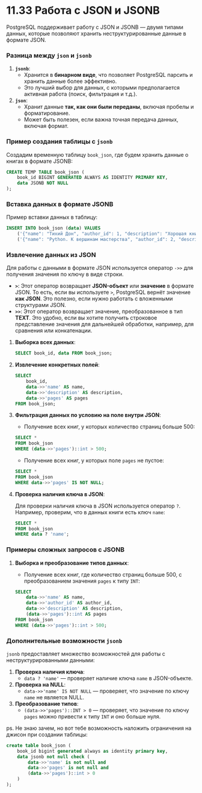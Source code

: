 # 11.33 Работа с JSON и JSONB

PostgreSQL поддерживает работу с JSON и JSONB — двумя типами данных, которые позволяют хранить неструктурированные данные в формате JSON.

### Разница между `json` и `jsonb`

1. **`jsonb`**:
    - Хранится в **бинарном виде**, что позволяет PostgreSQL парсить и хранить данные более эффективно.
    - Это лучший выбор для данных, с которыми предполагается активная работа (поиск, фильтрация и т.д.).
2. **`json`**:
    - Хранит данные **так, как они были переданы**, включая пробелы и форматирование.
    - Может быть полезен, если важна точная передача данных, включая формат.

### Пример создания таблицы с `jsonb`

Создадим временную таблицу `book_json`, где будем хранить данные о книгах в формате JSONB:

```sql
CREATE TEMP TABLE book_json (
    book_id BIGINT GENERATED ALWAYS AS IDENTITY PRIMARY KEY,
    data JSONB NOT NULL
);
```

### Вставка данных в формате JSONB

Пример вставки данных в таблицу:

```sql
INSERT INTO book_json (data) VALUES
    ('{"name": "Тихий Дон", "author_id": 1, "description": "Хорошая книга"}'),
    ('{"name": "Python. К вершинам мастерства", "author_id": 2, "description": "Лучшая книга по углубленному изучению Python.", "pages": 898}');
```

### Извлечение данных из JSON

Для работы с данными в формате JSON используется оператор `->>` для получения значения по ключу в виде строки.

- **`>`**: Этот оператор возвращает **JSON-объект** или **значение** в формате JSON. То есть, если вы используете `>`, PostgreSQL вернёт значение **как JSON**. Это полезно, если нужно работать с вложенными структурами JSON.
- **`>>`**: Этот оператор возвращает значение, преобразованное в тип **TEXT**. Это удобно, если вы хотите получить строковое представление значения для дальнейшей обработки, например, для сравнения или конкатенации.

1. **Выборка всех данных**:
    
    ```sql
    SELECT book_id, data FROM book_json;
    ```
    
2. **Извлечение конкретных полей**:
    
    ```sql
    SELECT
        book_id,
        data->>'name' AS name,
        data->>'description' AS description,
        data->>'pages' AS pages
    FROM book_json;
    ```
    
3. **Фильтрация данных по условию на поле внутри JSON**:
    - Получение всех книг, у которых количество страниц больше 500:
    
    ```sql
    SELECT *
    FROM book_json
    WHERE (data->>'pages')::int > 500;
    ```
    
    - Получение всех книг, у которых поле `pages` не пустое:
    
    ```sql
    SELECT *
    FROM book_json
    WHERE data->>'pages' IS NOT NULL;
    ```
    
4. **Проверка наличия ключа в JSON**:
    
    Для проверки наличия ключа в JSON используется оператор `?`. Например, проверим, что в данных книги есть ключ `name`:
    
    ```sql
    SELECT *
    FROM book_json
    WHERE data ? 'name';
    ```
    

### Примеры сложных запросов с JSONB

1. **Выборка и преобразование типов данных**:
    - Получение всех книг, где количество страниц больше 500, с преобразованием значения `pages` к типу `INT`:
    
    ```sql
    SELECT
        data->>'name' AS name,
        data->>'author_id' AS author_id,
        data->>'description' AS description,
        (data->>'pages')::int AS pages
    FROM book_json
    WHERE (data->>'pages')::int > 500;
    ```
    

### Дополнительные возможности `jsonb`

`jsonb` предоставляет множество возможностей для работы с неструктурированными данными:

1. **Проверка наличия ключа**:
    - `data ? 'name'` — проверяет наличие ключа `name` в JSON-объекте.
2. **Проверка на NULL**:
    - `data->>'name' IS NOT NULL` — проверяет, что значение по ключу `name` не является NULL.
3. **Преобразование типов**:
    - `(data->>'pages')::INT > 0` — проверяет, что значение по ключу `pages` можно привести к типу `INT` и оно больше нуля.

ps. Не знаю зачем, но вот тебе возможность наложить ограничения на джисон при создании таблицы:

```sql
create table book_json (
    book_id bigint generated always as identity primary key,
    data jsonb not null check (
        data->>'name' is not null and
        data->>'pages' is not null and
        (data->>'pages')::int > 0
    )
);
```